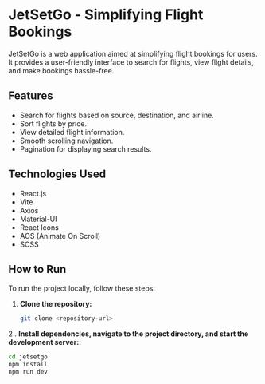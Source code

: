 # JetSetGo - Simplifying Flight Bookings

JetSetGo is a web application aimed at simplifying flight bookings for users. It provides a user-friendly interface to search for flights, view flight details, and make bookings hassle-free.

## Features

- Search for flights based on source, destination, and airline.
- Sort flights by price.
- View detailed flight information.
- Smooth scrolling navigation.
- Pagination for displaying search results.

## Technologies Used

- React.js
- Vite
- Axios
- Material-UI
- React Icons
- AOS (Animate On Scroll)
- SCSS

## How to Run

To run the project locally, follow these steps:

1. **Clone the repository:**

   ```bash
   git clone <repository-url>
2 . **Install dependencies, navigate to the project directory, and start the development server::**
  ```bash
  cd jetsetgo
  npm install
  npm run dev
